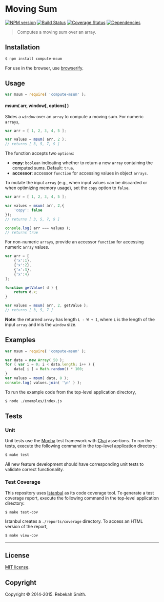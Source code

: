 Moving Sum
===
[![NPM version][npm-image]][npm-url] [![Build Status][travis-image]][travis-url] [![Coverage Status][coveralls-image]][coveralls-url] [![Dependencies][dependencies-image]][dependencies-url]

> Computes a moving sum over an array.


## Installation

``` bash
$ npm install compute-msum
```

For use in the browser, use [browserify](https://github.com/substack/node-browserify).


## Usage

``` javascript
var msum = require( 'compute-msum' );
```

#### msum( arr, window[, options] )

Slides a `window` over an `array` to compute a moving sum. For numeric `arrays`,

``` javascript
var arr = [ 1, 2, 3, 4, 5 ];

var values = msum( arr, 2 );
// returns [ 3, 5, 7, 9 ]
``` 

The function accepts two `options`:

* 	__copy__: `boolean` indicating whether to return a new `array` containing the computed sums. Default: `true`.
*	__accessor__: accessor `function` for accessing values in object `arrays`.

To mutate the input `array` (e.g., when input values can be discarded or when optimizing memory usage), set the `copy` option to `false`.

``` javascript
var arr = [ 1, 2, 3, 4, 5 ];

var values = msum( arr, 2,{
	'copy': false
});
// returns [ 3, 5, 7, 9 ]

console.log( arr === values );
// returns true
```

For non-numeric `arrays`, provide an accessor `function` for accessing numeric `array` values.

``` javascript
var arr = [
	{'x':1},
	{'x':2},
	{'x':3},
	{'x':4}
];

function getValue( d ) {
	return d.x;
}

var values = msum( arr, 2, getValue );
// returns [ 3, 5, 7 ]
```

__Note__: the returned `array` has length `L - W + 1`, where `L` is the length of the input `array` and `W` is the `window` size.


## Examples

``` javascript
var msum = require( 'compute-msum' );

var data = new Array( 50 );
for ( var i = 0; i < data.length; i++ ) {
	data[ i ] = Math.random() * 100;
}
var values = msum( data, 8 );
console.log( values.join( '\n' ) );
```

To run the example code from the top-level application directory,

``` bash
$ node ./examples/index.js
```


## Tests

### Unit

Unit tests use the [Mocha](http://mochajs.org) test framework with [Chai](http://chaijs.com) assertions. To run the tests, execute the following command in the top-level application directory:

``` bash
$ make test
```

All new feature development should have corresponding unit tests to validate correct functionality.


### Test Coverage

This repository uses [Istanbul](https://github.com/gotwarlost/istanbul) as its code coverage tool. To generate a test coverage report, execute the following command in the top-level application directory:

``` bash
$ make test-cov
```

Istanbul creates a `./reports/coverage` directory. To access an HTML version of the report,

``` bash
$ make view-cov
```


---
## License

[MIT license](http://opensource.org/licenses/MIT). 


## Copyright

Copyright &copy; 2014-2015. Rebekah Smith.


[npm-image]: http://img.shields.io/npm/v/compute-msum.svg
[npm-url]: https://npmjs.org/package/compute-msum

[travis-image]: http://img.shields.io/travis/compute-io/msum/master.svg
[travis-url]: https://travis-ci.org/compute-io/msum

[coveralls-image]: https://img.shields.io/coveralls/compute-io/msum/master.svg
[coveralls-url]: https://coveralls.io/r/compute-io/msum?branch=master

[dependencies-image]: http://img.shields.io/david/compute-io/msum.svg
[dependencies-url]: https://david-dm.org/compute-io/msum

[dev-dependencies-image]: http://img.shields.io/david/dev/compute-io/msum.svg
[dev-dependencies-url]: https://david-dm.org/dev/compute-io/msum

[github-issues-image]: http://img.shields.io/github/issues/compute-io/msum.svg
[github-issues-url]: https://github.com/compute-io/msum/issues

